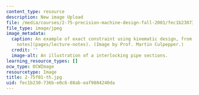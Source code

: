 ```yaml
---
content_type: resource
description: New image Upload
file: /media/courses/2-75-precision-machine-design-fall-2001/fec1b230736be0c688abeaf9804240da_2-75f01-th.jpg
file_type: image/jpeg
image_metadata:
  caption: An example of exact constraint using kinematic design, from the 2.75 [lecture
    notes](pages/lecture-notes). (Image by Prof. Martin Culpepper.)
  credit: ''
  image-alt: An illustration of a interlocking pipe sections.
learning_resource_types: []
ocw_type: OCWImage
resourcetype: Image
title: 2-75f01-th.jpg
uid: fec1b230-736b-e0c6-88ab-eaf9804240da
---
```


